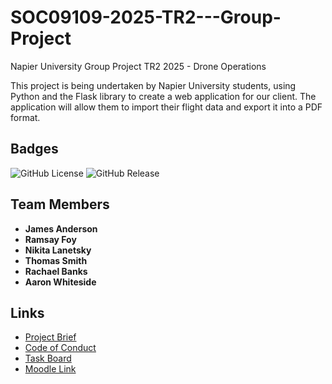 # SOC09109-2025-TR2---Group-Project
Napier University Group Project TR2 2025 - Drone Operations

This project is being undertaken by Napier University students, using Python and the Flask library to create a web application for our client. The application will allow them to import their flight data and export it into a PDF format.

## Badges
![GitHub License](https://img.shields.io/github/license/NikitaEdin/SOC09109-2025-TR2-Group-Project)
![GitHub Release](https://img.shields.io/github/v/release/NikitaEdin/SOC09109-2025-TR2-Group-Project?include_prereleases)


## Team Members
- **James Anderson**
- **Ramsay Foy**
- **Nikita Lanetsky**
- **Thomas Smith**
- **Rachael Banks**
- **Aaron Whiteside**

## Links
- [Project Brief](https://projex.napier.ac.uk/project/409)
- [Code of Conduct](./CODE_OF_CONDUCT.md)
- [Task Board](https://zube.io/napier-366/drone-operations/w/workspace-1/kanban)
- [Moodle Link](https://moodle.napier.ac.uk/course/view.php?id=49743)
